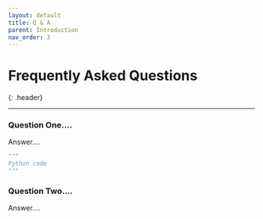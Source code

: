 ```yaml
---
layout: default
title: Q & A
parent: Introduction
nav_order: 3
---
```


# Frequently Asked Questions

{: .header}

---



### Question One....

Answer....
```python
"""
Python code
"""
```
### Question Two....

Answer....
